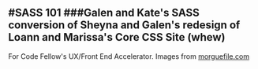 #SASS 101
###Galen and Kate's SASS conversion of Sheyna and Galen's redesign of Loann and Marissa's Core CSS Site (whew)
---
For Code Fellow's UX/Front End Accelerator.
Images from [morguefile.com](morguefile.com)
